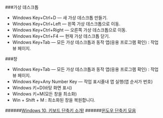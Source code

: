 ###가상 데스크톱
 - Windows Key+Ctrl+D — 새 가상 데스크톱 만들기.
 - Windows Key+Ctrl+Left — 왼쪽 가상 데스크톱으로 이동.
 - Windows Key+Ctrl+Right — 오른쪽 가상 데스크톱으로 이동.
 - Windows Key+Ctrl+F4 — 현재 가상 데스크톱 닫기.
 - Windows Key+Tab — 모든 가상 데스크톱과 동작 앱(응용 프로그램 확인) : 작업 뷰 페이지.

###창
 - Windows Key+Tab — 모든 가상 데스크톱과 동작 앱(응용 프로그램 확인) : 작업 뷰 페이지.
 - Windows Key+Any Number Key — 작업 표시줄내 앱 실행(앱 순서가 번호)
 - Windows 키+D(바탕 화면 표시)
 - Windows 키+M(모든 창을 최소화)
 - Win + Shift + M : 최소화된 창을 복원합니다.


######[Windows 10, 키보드 단축키 소개!](https://blogs.technet.microsoft.com/koalra/2015/08/24/windows-10/)
######[윈도우 단축키 모음](http://webdir.tistory.com/370)